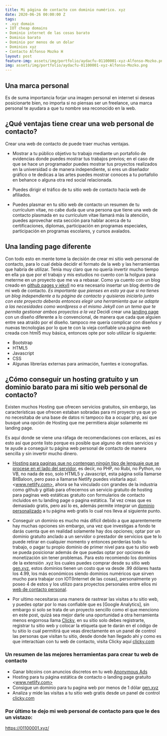 ```yaml
---
title: Mi página de contacto con dominio numérico. xyz
date: 2020-06-26 00:00:00 Z
tags:
- .xyz domain
- IOT cheap domains
- Dominio internet de las cosas barato
- Dominio barato
- Dominio por menos de un dolar
- Dominios xyz
- Contacto Alfonso Mozko H
layout: post
feature-img: assets/img/portfolio/aydacfu-01100001-xyz-Alfonso-Mozko.png
img: assets/img/portfolio/aydacfu-01100001-xyz-Alfonso-Mozko.png
---
```


## Una marca personal
Es de suma importancia forjar una imagen personal en internet si deseas posicionarte bien, no importa si no piensas ser un freelance, una marca personal te ayudara a que tu nombre sea reconocido en la web.

## ¿Qué ventajas tiene crear una web personal de contacto?
Crear una web de contacto de puede traer muchas ventajas.

+ Mostrar a tu público objetivo tu trabajo mediante un portafolio de evidencias donde puedes mostrar tus trabajos previos; en el caso de que se hace un programador puedes mostrar tus proyectos realizados en la universidad o de manera independiente, si eres un diseñador gráfico o te dedicas a las artes puedes mostrar conoces a tu portafolio en behance o alguna otra red social relacionada.

+ Puedes dirigir el tráfico de tu sitio web de contacto hacia web de afiliados.

+ Puedes plasmar en tu sitio web de contacto un resumen de tu currículum vitae, no cabe duda que una persona que tiene una web de contacto plasmada en su currículum vitae llamará más la atención, puedes aprovechar esta sección para hablar acerca de tu certificaciones, diplomas, participación en programas especiales, participación en programas escolares, y cursos avalados.

## Una landing page diferente
Con todo esto en mente tome la decisión de crear mi sitio web personal de contacto, para lo cual debía decidir el formato de la web y las herramientas que habría de utilizar. Tenía muy claro que no quería invertir mucho tiempo en ella ya que por el trabajo y mis estudios no cuento con la holgura para meterme en un proyecto que me va a rebasar. Como ya cuento con un blog creado en [github pages y jekyll](https://pages.github.com/) no era necesario insertar un blog dentro de mi web de contacto. *Es importante que pienses en esto ya que si no tienes un blog independiente a tu página de contacto y quisieras iniciarlo junto con este proyecto deberás entonces elegir una herramienta que se adapte a las necesidades como wordpress o el mismo Jekyll con un tema que te permita gestionar ambos proyectos a la vez*
Decidí crear una [landing page]( https://es.wikipedia.org/wiki/P%C3%A1gina_de_aterrizaje) con un diseño diferente a lo convencional, de manera que cada que alguien entre sea atraído por el diseño. tampoco me quería complicar con diseños y nuevas tecnologías por lo que te con la vieja confiable una página web creada con html5 muy básica, entonces opte por solo utilizar lo siguiente:

+ Bootstrap
+ HTML5
+ Javascript
+ CSS
+ Algunas librerías externas para animación, fuentes e iconografías.

## ¿Cómo conseguir un hosting gratuito y un dominio barato para mi sitio web personal de contacto?
Existen muchos Hosting que ofrecen servicios gratuitos, sin embargo, las características que ofrecen estaban sobradas para mi proyecto ya que yo no necesitaba de una base de datos ni tampoco iba a ocupar php, asi que busqué una opción de Hosting que me permitiera alojar solamente mi landing page.

Es aquí donde se viene una ráfaga de recomendaciones con enlaces, así es esto así que ponte listo porque es posible que alguno de estos servicios y te ayude a conseguir tu página web personal de contacto de manera sencilla y sin invertir mucho dinero.

+ [Hosting para paginas que no contengan ningún tipo de lenguaje que se procese en el lado del servidor](https://www.netlify.com/), es decir, no PHP, no Rubi, no Python, no VB, no nada de eso, solo HTML5 y Javascript, esta página solía llamarse BitBaloon, pero paso a llamarse Netlify puedes visitarla aquí: <www.netlify.com>, ahora se ha vinculado con grandes de la industria como github y gitlab para ofrecernos un servicio gratuito de hosting para paginas web estáticas gratuito con formularios de contacto incluidos en tu landing page o pagina estática. Tal vez creas que es demasiado gratis, pero así lo es, además permite integrar un [dominio personalizado](https://gen.xyz/a/8566) a tu página web gratis lo cual nos lleva al siguiente punto.

+ Conseguir un dominio es mucho más difícil debido a que aparentemente hay muchas opciones sin embargo, una vez que investigas a fondo te darás cuenta que en realidad solamente hay dos opciones; optar por un dominio gratuito anclado a un servidor o prestador de servicios que te lo puede retirar en cualquier momento y entonces perderías todo tu trabajo, o pagar tu propio dominio de primer nivel para que tu sitio web se pueda posicionar además de que puedas optar por opciones de monetización sin tener problemas. Para esto recomiendo los dominios de la extensión .xyz los cuales puedes comprar desde su sitio web [gen.xyz](https://gen.xyz/a/8566), estos dominios tienen un costo que va desde .99 dólares hasta los 4.99, los más económicos siendo dominios numéricos que sirven mucho para trabajar con IOT(Internet de las cosas), personalmente yo poseo 4 de estos y los utilizo para proyectos personales entre ellos mi [web de contacto personal](https://01100001.xyz/).

+ Por ultimo necesitaras una manera de rastrear las visitas a tu sitio web, y puedes optar por lo mas confiable que es [Google Analytics], sin embargo si solo se trata de un proyecto sencillo como el que menciono en este post, quizá sea mejor darle una oportunidad a otra herramienta menos engorrosa llama [Clicky](http://clicky.com/101260205), en su sitio solo debes registrarte, registrar tu sitio web y colocar la etiqueta que te darán en el código de tu sitio lo cual permitirá que veas directamente en un panel de control las personas que visitan tu sitio, desde donde han llegado ahí y como es que interactúan con tu web de contacto, visita Clicky aquí [clicky.com](http://clicky.com/101260205)

### Un resumen de las mejores herramientas para crear tu web de contacto 

+ Ganar bitcoins con anuncios discretos en tu web [Anonymous Ads](https://a-ads.com?partner=1416871)
+ Hosting para tu página estática de contacto o landing page gratuito <www.netlify.com>
+ Consigue un dominio para tu pagina web por menos de 1 dólar [gen.xyz]( https://gen.xyz/a/8566)
+ Analiza y mide las visitas a tu sitio web gratis desde un panel de control [clicky.com](http://clicky.com/101260205)

### Por último te dejo mi web personal de contacto para que le des un vistazo:
<https://01100001.xyz/>
